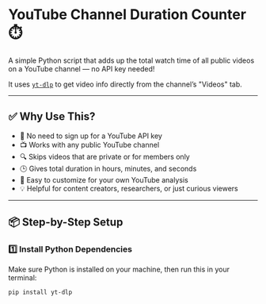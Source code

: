 
# YouTube Channel Duration Counter ⏱️

A simple Python script that adds up the total watch time of all public videos on a YouTube channel — no API key needed!

It uses [`yt-dlp`](https://github.com/yt-dlp/yt-dlp) to get video info directly from the channel’s "Videos" tab.

---

## ✅ Why Use This?

* 🚫 No need to sign up for a YouTube API key
* 📺 Works with any public YouTube channel
* 🔍 Skips videos that are private or for members only
* 🕒 Gives total duration in hours, minutes, and seconds
* 🧠 Easy to customize for your own YouTube analysis
* 💡 Helpful for content creators, researchers, or just curious viewers

---

## 📦 Step-by-Step Setup

### 1️⃣ Install Python Dependencies

Make sure Python is installed on your machine, then run this in your terminal:

```bash
pip install yt-dlp
```
